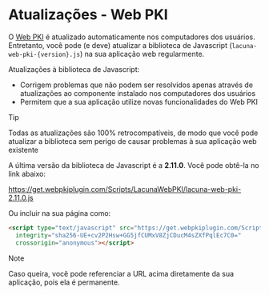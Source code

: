 ﻿# Atualizações - Web PKI

O [Web PKI](index.md) é atualizado automaticamente nos computadores dos usuários. Entretanto, você pode (e deve)
atualizar a biblioteca de Javascript (`lacuna-web-pki-{version}.js`) na sua aplicação web regularmente.

Atualizações à biblioteca de Javascript:

* Corrigem problemas que não podem ser resolvidos apenas através de atualizações ao componente instalado nos computadores dos usuários
* Permitem que a sua aplicação utilize novas funcionalidades do Web PKI

> [!TIP]
> Todas as atualizações são 100% retrocompatíveis, de modo que você pode atualizar a biblioteca sem
> perigo de causar problemas à sua aplicação web existente

A última versão da biblioteca de Javascript é a **2.11.0**. Você pode obtê-la no link abaixo:

https://get.webpkiplugin.com/Scripts/LacunaWebPKI/lacuna-web-pki-2.11.0.js

Ou incluir na sua página como:
```html
<script type="text/javascript" src="https://get.webpkiplugin.com/Scripts/LacunaWebPKI/lacuna-web-pki-2.11.0.js"
  integrity="sha256-UE+cv2P2Hsw+GG5jfCUMxV8ZjCDucM4sZXfPqlEc7C0="
  crossorigin="anonymous"></script>
```

> [!NOTE]
> Caso queira, você pode referenciar a URL acima diretamente da sua aplicação, pois ela é permanente.
